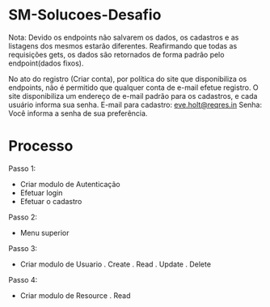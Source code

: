 # SM-Solucoes-Desafio

Nota: Devido os endpoints não salvarem os dados, os cadastros e as listagens dos mesmos estarão diferentes. Reafirmando que todas as requisições gets, os dados são retornados de forma padrão pelo endpoint(dados fixos).

No ato do registro (Criar conta), por política do site que disponibiliza os endpoints, não é permitido que qualquer conta de e-mail efetue registro. O site disponibiliza um endereço de e-mail padrão para os cadastros, e cada usuário informa sua senha.
E-mail para cadastro: eve.holt@reqres.in
Senha: Você informa a senha de sua preferência.

# Processo
Passo 1:
  - Criar modulo de Autenticação
  - Efetuar login
  - Efetuar o cadastro

Passo 2:
  - Menu superior

Passo 3:
  - Criar modulo de Usuario
    . Create
    . Read
    . Update
    . Delete

Passo 4:
  - Criar modulo de Resource
    . Read
